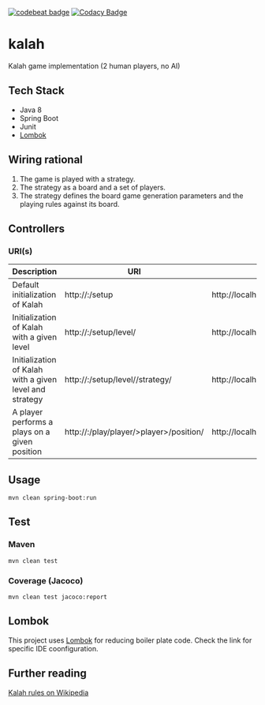 [![codebeat badge](https://codebeat.co/badges/17353089-e3c5-450b-af04-a98cfcb40b0c)](https://codebeat.co/projects/github-com-joelpintomata-kalah-master)    [![Codacy Badge](https://api.codacy.com/project/badge/Grade/dc47c0939f5642d1ac406d16bfd61359)](https://www.codacy.com/app/joelmatacv/kalah?utm_source=github.com&amp;utm_medium=referral&amp;utm_content=JoelPintoMata/kalah&amp;utm_campaign=Badge_Grade)

# kalah
Kalah game implementation (2 human players, no AI)

## Tech Stack
* Java 8
* Spring Boot
* Junit
* [Lombok](https://projectlombok.org)

## Wiring rational
1. The game is played with a strategy.
2. The strategy as a board and a set of players.
3. The strategy defines the board game generation parameters and the playing rules against its board.

## Controllers

### URI(s)
Description | URI | Example | Note
----------- | --- | ------- | ----
Default initialization of Kalah | http://<host>:<server port>/setup | http://localhost:8080/setup | |
Initialization of Kalah with a given level | http://<host>:<server port>/setup/level/<level> | http://localhost:8080/setup/level/6 | Not fully covered
Initialization of Kalah with a given level and strategy | http://<host>:<server port>/setup/level/<level>/strategy/<strategy-name> | http://localhost:8080/setup/level/6/strategy/ | Not fully covered
A player performs a plays on a given position | http://<host>:<server port>/play/player/>player>/position/<position> | http://localhost:8080/play/player/1/position/3 |

## Usage
```
mvn clean spring-boot:run
```

## Test

### Maven
```
mvn clean test
```
### Coverage (Jacoco)
```
mvn clean test jacoco:report
```

## Lombok
This project uses [Lombok](https://projectlombok.org) for reducing boiler plate code. Check the link for specific IDE coonfiguration.

## Further reading
[Kalah rules on Wikipedia](https://en.wikipedia.org/wiki/Kalah)
